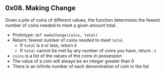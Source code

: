 ## 0x08. Making Change

Given a pile of coins of different values, the function determines the fewest number of coins needed to meet a given amount total.

- Prototype: `def makeChange(coins, total)`
- Return: fewest number of coins needed to meet `total`
    - If `total` is `0` or less, return `0`
    - If `total` cannot be met by any number of coins you have, return `-1`
- `coins` is a list of the values of the coins in possession
- The value of a coin will always be an integer greater than 0
- There is an infinite number of each denomination of coin in the list
